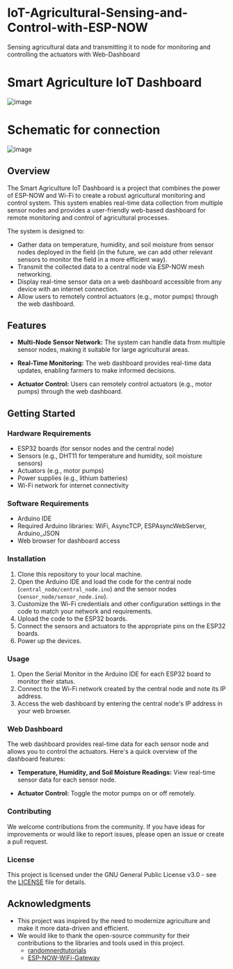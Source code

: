 # IoT-Agricultural-Sensing-and-Control-with-ESP-NOW
Sensing agricultural data and transmitting it to node for monitoring and controlling the actuators with Web-Dashboard

# Smart Agriculture IoT Dashboard
![image](https://github.com/Vigneshsundar128/IoT-Agricultural-Sensing-and-Control-with-ESP-NOW/assets/65441369/7209c18c-3d2e-4c2d-a285-c678b0dcf338)

# Schematic for connection
![image](https://github.com/Vigneshsundar128/IoT-Agricultural-Sensing-and-Control-with-ESP-NOW/assets/65441369/0c0714f0-8c72-4785-88cb-5421a84754db)


## Overview

The Smart Agriculture IoT Dashboard is a project that combines the power of ESP-NOW and Wi-Fi to create a robust agricultural monitoring and control system. This system enables real-time data collection from multiple sensor nodes and provides a user-friendly web-based dashboard for remote monitoring and control of agricultural processes. 

The system is designed to:

- Gather data on temperature, humidity, and soil moisture from sensor nodes deployed in the field (in the future, we can add other relevant sensors to monitor the field in a more efficient way).
- Transmit the collected data to a central node via ESP-NOW mesh networking.
- Display real-time sensor data on a web dashboard accessible from any device with an internet connection.
- Allow users to remotely control actuators (e.g., motor pumps) through the web dashboard.

## Features

- **Multi-Node Sensor Network:** The system can handle data from multiple sensor nodes, making it suitable for large agricultural areas.

- **Real-Time Monitoring:** The web dashboard provides real-time data updates, enabling farmers to make informed decisions.

- **Actuator Control:** Users can remotely control actuators (e.g., motor pumps) through the web dashboard.

## Getting Started

### Hardware Requirements

- ESP32 boards (for sensor nodes and the central node)
- Sensors (e.g., DHT11 for temperature and humidity, soil moisture sensors)
- Actuators (e.g., motor pumps)
- Power supplies (e.g., lithium batteries)
- Wi-Fi network for internet connectivity

### Software Requirements

- Arduino IDE
- Required Arduino libraries: WiFi, AsyncTCP, ESPAsyncWebServer, Arduino_JSON
- Web browser for dashboard access

### Installation

1. Clone this repository to your local machine.
2. Open the Arduino IDE and load the code for the central node (`central_node/central_node.ino`) and the sensor nodes (`sensor_node/sensor_node.ino`).
3. Customize the Wi-Fi credentials and other configuration settings in the code to match your network and requirements.
4. Upload the code to the ESP32 boards.
5. Connect the sensors and actuators to the appropriate pins on the ESP32 boards.
6. Power up the devices.

### Usage

1. Open the Serial Monitor in the Arduino IDE for each ESP32 board to monitor their status.
2. Connect to the Wi-Fi network created by the central node and note its IP address.
3. Access the web dashboard by entering the central node's IP address in your web browser.

### Web Dashboard

The web dashboard provides real-time data for each sensor node and allows you to control the actuators. Here's a quick overview of the dashboard features:

- **Temperature, Humidity, and Soil Moisture Readings:** View real-time sensor data for each sensor node.

- **Actuator Control:** Toggle the motor pumps on or off remotely.

### Contributing

We welcome contributions from the community. If you have ideas for improvements or would like to report issues, please open an issue or create a pull request.

### License

This project is licensed under the GNU General Public License v3.0 - see the [LICENSE](LICENSE) file for details.

## Acknowledgments

- This project was inspired by the need to modernize agriculture and make it more data-driven and efficient.
- We would like to thank the open-source community for their contributions to the libraries and tools used in this project.
   - [randomnerdtutorials](randomnerdtutorials.com)
   - [ESP-NOW-WiFi-Gateway](https://github.com/lukalafaye/ESP-NOW-WiFi-Gateway) 
   

